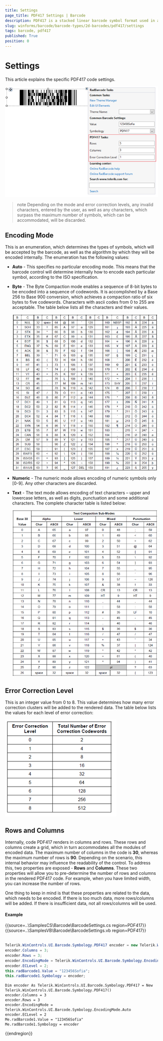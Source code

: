 ```yaml
---
title: Settings
page_title: PDF417 Settings | Barcode
description: PDF417 is a stacked linear barcode symbol format used in a variety of applications, primarily transport, identification cards, and inventory management. 
slug: winforms/barcode/barcode-types/2d-barcodes/pdf417/settings 
tags: barcode, pdf417
published: True
position: 0 
---
```


# Settings

This article explains the specific PDF417 code settings.

![winforms/barcode-2d-barcodes-pdf417-settings 001](images/barcode-2d-barcodes-pdf417-settings001.png)

>note Depending on the mode and error correction levels, any invalid characters, entered by the user, as well as any characters, which surpass the maximum number of symbols, which can be accommodated, will be discarded.

## Encoding Mode

This is an enumeration, which determines the types of symbols, which will be accepted by the barcode, as well as the algorithm by which they will be encoded internally. The enumeration has the following values:

* **Auto** - This specifies no particular encoding mode. This means that the barcode control will determine internally how to encode each particular symbol, according to the ISO specification.
* **Byte** - The Byte Compaction mode enables a sequence of 8-bit bytes to be encoded into a sequence of codewords. It is accomplished by a Base 256 to Base 900 conversion, which achieves a compaction ratio of six bytes to five codewords. Characters with ascii codes from 0 to 255 are acceptable. The table below lists all the characters and their values.

	![winforms/barcode-2d-barcodes-pdf417-settings 003](images/barcode-2d-barcodes-pdf417-settings003.png)

* **Numeric** - The numeric mode allows encoding of numeric symbols only [0-9]. Any other characters are discarded.
* **Text** - The text mode allows encoding of text characters – upper and lowercase letters, as well as digits, punctuation and some additional characters. The complete character table is listed below:

	![winforms/barcode-2d-barcodes-pdf417-settings 004](images/barcode-2d-barcodes-pdf417-settings004.png)

## Error Correction Level

This is an integer value from 0 to 8. This value determines how many error correction clusters will be added to the rendered data. The table below lists the values for each level of error correction:

![winforms/barcode-2d-barcodes-pdf417-settings 002](images/barcode-2d-barcodes-pdf417-settings002.png)

## Rows and Columns

Internally, code PDF417 renders in columns and rows. These rows and columns create a grid, which in turn accommodates all the modules of encoded data. The maximum number of columns in the code is **30**, whereas the maximum number of rows is **90**. Depending on the scenario, this internal behavior may influence the readability of the control. To address this, two properties are exposed - **Rows** and **Columns**. These two properties will allow you to pre-determine the number of rows and columns in the rendered PDF417 code. For example, when you have limited width, you can increase the number of rows.

One thing to keep in mind is that these properties are related to the data, which needs to be encoded. If there is too much data, more rows/columns will be added. If there is insufficient data, not all rows/columns will be used.

#### Example

{{source=..\SamplesCS\Barcode\BarcodeSettings.cs region=PDF417}} 
{{source=..\SamplesVB\Barcode\BarcodeSettings.vb region=PDF417}}

````C#
            
Telerik.WinControls.UI.Barcode.Symbology.PDF417 encoder = new Telerik.WinControls.UI.Barcode.Symbology.PDF417();
encoder.Columns = 3;
encoder.Rows = 3;
encoder.EncodingMode = Telerik.WinControls.UI.Barcode.Symbology.EncodingMode.Auto;
encoder.ECLevel = 2;
this.radBarcode1.Value = "123456Sofia";
this.radBarcode1.Symbology = encoder;

````
````VB.NET
Dim encoder As Telerik.WinControls.UI.Barcode.Symbology.PDF417 = New Telerik.WinControls.UI.Barcode.Symbology.PDF417()
encoder.Columns = 3
encoder.Rows = 3
encoder.EncodingMode = Telerik.WinControls.UI.Barcode.Symbology.EncodingMode.Auto
encoder.ECLevel = 2
Me.radBarcode1.Value = "123456Sofia"
Me.radBarcode1.Symbology = encoder

```` 
{{endregion}}

 
